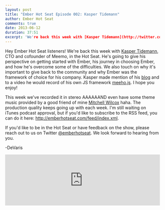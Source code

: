 ```yaml
---
layout: post
title: "Ember Hot Seat Episode 002: Kasper Tidemann"
author: Ember Hot Seat
comments: true
date: 2013-06-12
duration: 37:51
excerpt: 'We're back this week with [Kasper Tidemann](http://twitter.com/kaspertidemann), CTO and co-founder of Meemo, in the Hot Seat. He's going to give his perspective on getting started with Ember, his journey in choosing Ember, and how he's overcome some of the difficulties. We also touch on why it's important to give back to the community and why Ember was the framework of choice for his company.'
---
```


Hey Ember Hot Seat listeners! We're back this week with [Kasper Tidemann](http://twitter.com/kaspertidemann), CTO and cofounder of Meemo, in the Hot Seat. He's going to give his perspective on getting started with Ember, his journey in choosing Ember, and how he's overcome some of the difficulties. We also touch on why it's important to give back to the community and why Ember was the framework of choice for his company. Kasper made mention of his [blog](http://kaspertidemann.com) and to a video he would record of his own JS framework [meeho.js](http://vimeo.com/68185861). I hope you enjoy!

This week we've recorded it in stereo AAAAAAND even have some theme music provided by a good friend of mine [Mitchell Wilcox](http://futureperfekt.net) haha. The production quality keeps going up with each week. I'm still waiting on iTunes podcast approval, but if you'd like to subscribe to the RSS feed, you can do it here: <http://emberhotseat.com/feed/index.xml>.

If you'd like to be in the Hot Seat or have feedback on the show, please reach out to us on Twitter [@emberhotseat](http://twitter.com/emberhotseat). We look forward to hearing from you.

-DeVaris

<iframe width="100%" height="166" scrolling="no" frameborder="no" src="https://w.soundcloud.com/player/?url=http%3A%2F%2Fapi.soundcloud.com%2Ftracks%2F96627840"> </iframe>

